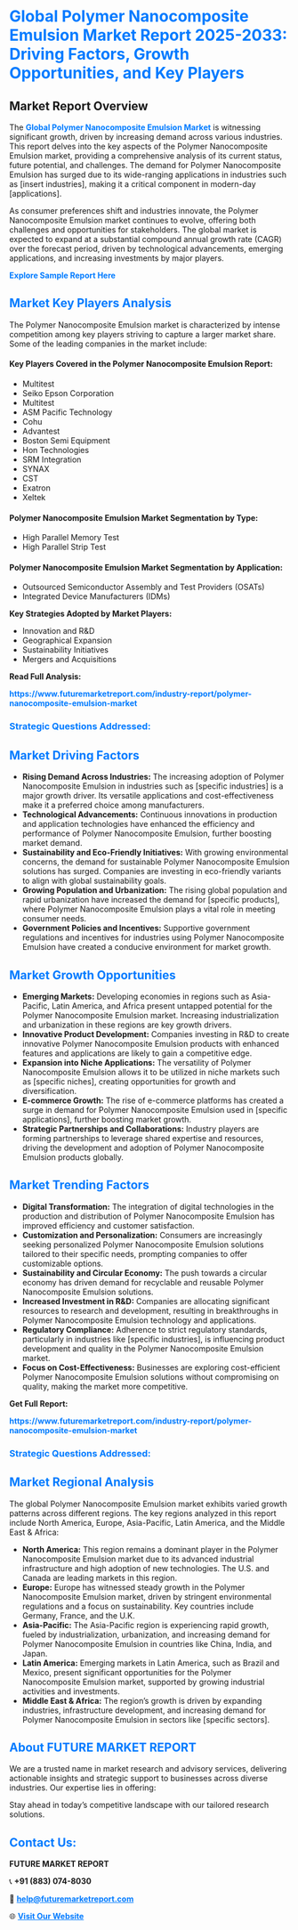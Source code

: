 <h1 style="color: #007BFF;">Global Polymer Nanocomposite Emulsion Market Report 2025-2033: Driving Factors, Growth Opportunities, and Key Players</h1>

<section id="overview">
<h2>Market Report Overview</h2>
<p>The <a href="https://www.futuremarketreport.com/industry-report/polymer-nanocomposite-emulsion-market" style="color: #007BFF; text-decoration: none;"><strong>Global Polymer Nanocomposite Emulsion Market</strong></a> is witnessing significant growth, driven by increasing demand across various industries. This report delves into the key aspects of the Polymer Nanocomposite Emulsion market, providing a comprehensive analysis of its current status, future potential, and challenges. The demand for Polymer Nanocomposite Emulsion has surged due to its wide-ranging applications in industries such as [insert industries], making it a critical component in modern-day [applications].</p>
<p>As consumer preferences shift and industries innovate, the Polymer Nanocomposite Emulsion market continues to evolve, offering both challenges and opportunities for stakeholders. The global market is expected to expand at a substantial compound annual growth rate (CAGR) over the forecast period, driven by technological advancements, emerging applications, and increasing investments by major players.</p>
</section>

<section id="overview">
<p><a href="https://www.futuremarketreport.com/request-sample/reportId=35268" style="color: #007BFF; text-decoration: none;"><strong>Explore Sample Report Here</strong></a></p>
</section>

<section id="key-players">
<h2 style="color: #007BFF;">Market Key Players Analysis</h2>
<p>The Polymer Nanocomposite Emulsion market is characterized by intense competition among key players striving to capture a larger market share. Some of the leading companies in the market include:</p>
<h4>Key Players Covered in the Polymer Nanocomposite Emulsion Report:</h4>
<ul><li>Multitest</li><li>Seiko Epson Corporation</li><li>Multitest</li><li>ASM Pacific Technology</li><li>Cohu</li><li>Advantest</li><li>Boston Semi Equipment</li><li>Hon Technologies</li><li>SRM Integration</li><li>SYNAX</li><li>CST</li><li>Exatron</li><li>Xeltek</li></ul>
<h4>Polymer Nanocomposite Emulsion Market Segmentation by Type:</h4>
<ul><li>High Parallel Memory Test</li><li>High Parallel Strip Test</li></ul>

<h4>Polymer Nanocomposite Emulsion Market Segmentation by Application:</h4>
<ul><li>Outsourced Semiconductor Assembly and Test Providers (OSATs)</li><li>Integrated Device Manufacturers (IDMs)</li></ul>
<p><strong>Key Strategies Adopted by Market Players:</strong></p>
<ul>
<li>Innovation and R&D</li>
<li>Geographical Expansion</li>
<li>Sustainability Initiatives</li>
<li>Mergers and Acquisitions</li>
</ul>
</section>

<section>
<p><strong>Read Full Analysis: </strong></p><a href="https://www.futuremarketreport.com/industry-report/polymer-nanocomposite-emulsion-market" style="color: #007BFF; text-decoration: none;"><strong>https://www.futuremarketreport.com/industry-report/polymer-nanocomposite-emulsion-market</strong></a>
<h3 style="color: #007BFF;">Strategic Questions Addressed:</h3>
</section>

<section id="driving-factors">
<h2 style="color: #007BFF;">Market Driving Factors</h2>
<ul>
<li><strong>Rising Demand Across Industries:</strong> The increasing adoption of Polymer Nanocomposite Emulsion in industries such as [specific industries] is a major growth driver. Its versatile applications and cost-effectiveness make it a preferred choice among manufacturers.</li>
<li><strong>Technological Advancements:</strong> Continuous innovations in production and application technologies have enhanced the efficiency and performance of Polymer Nanocomposite Emulsion, further boosting market demand.</li>
<li><strong>Sustainability and Eco-Friendly Initiatives:</strong> With growing environmental concerns, the demand for sustainable Polymer Nanocomposite Emulsion solutions has surged. Companies are investing in eco-friendly variants to align with global sustainability goals.</li>
<li><strong>Growing Population and Urbanization:</strong> The rising global population and rapid urbanization have increased the demand for [specific products], where Polymer Nanocomposite Emulsion plays a vital role in meeting consumer needs.</li>
<li><strong>Government Policies and Incentives:</strong> Supportive government regulations and incentives for industries using Polymer Nanocomposite Emulsion have created a conducive environment for market growth.</li>
</ul>
</section>

<section id="growth-opportunities">
<h2 style="color: #007BFF;">Market Growth Opportunities</h2>
<ul>
<li><strong>Emerging Markets:</strong> Developing economies in regions such as Asia-Pacific, Latin America, and Africa present untapped potential for the Polymer Nanocomposite Emulsion market. Increasing industrialization and urbanization in these regions are key growth drivers.</li>
<li><strong>Innovative Product Development:</strong> Companies investing in R&D to create innovative Polymer Nanocomposite Emulsion products with enhanced features and applications are likely to gain a competitive edge.</li>
<li><strong>Expansion into Niche Applications:</strong> The versatility of Polymer Nanocomposite Emulsion allows it to be utilized in niche markets such as [specific niches], creating opportunities for growth and diversification.</li>
<li><strong>E-commerce Growth:</strong> The rise of e-commerce platforms has created a surge in demand for Polymer Nanocomposite Emulsion used in [specific applications], further boosting market growth.</li>
<li><strong>Strategic Partnerships and Collaborations:</strong> Industry players are forming partnerships to leverage shared expertise and resources, driving the development and adoption of Polymer Nanocomposite Emulsion products globally.</li>
</ul>
</section>

<section id="trending-factors">
<h2 style="color: #007BFF;">Market Trending Factors</h2>
<ul>
<li><strong>Digital Transformation:</strong> The integration of digital technologies in the production and distribution of Polymer Nanocomposite Emulsion has improved efficiency and customer satisfaction.</li>
<li><strong>Customization and Personalization:</strong> Consumers are increasingly seeking personalized Polymer Nanocomposite Emulsion solutions tailored to their specific needs, prompting companies to offer customizable options.</li>
<li><strong>Sustainability and Circular Economy:</strong> The push towards a circular economy has driven demand for recyclable and reusable Polymer Nanocomposite Emulsion solutions.</li>
<li><strong>Increased Investment in R&D:</strong> Companies are allocating significant resources to research and development, resulting in breakthroughs in Polymer Nanocomposite Emulsion technology and applications.</li>
<li><strong>Regulatory Compliance:</strong> Adherence to strict regulatory standards, particularly in industries like [specific industries], is influencing product development and quality in the Polymer Nanocomposite Emulsion market.</li>
<li><strong>Focus on Cost-Effectiveness:</strong> Businesses are exploring cost-efficient Polymer Nanocomposite Emulsion solutions without compromising on quality, making the market more competitive.</li>
</ul>
</section>

<section>
<p><strong>Get Full Report: </strong></p><a href="https://www.futuremarketreport.com/industry-report/polymer-nanocomposite-emulsion-market" style="color: #007BFF; text-decoration: none;"><strong>https://www.futuremarketreport.com/industry-report/polymer-nanocomposite-emulsion-market</strong></a>
<h3 style="color: #007BFF;">Strategic Questions Addressed:</h3>
</section>


<section id="regional-analysis">
<h2 style="color: #007BFF;">Market Regional Analysis</h2>
<p>The global Polymer Nanocomposite Emulsion market exhibits varied growth patterns across different regions. The key regions analyzed in this report include North America, Europe, Asia-Pacific, Latin America, and the Middle East & Africa:</p>
<ul>
<li><strong>North America:</strong> This region remains a dominant player in the Polymer Nanocomposite Emulsion market due to its advanced industrial infrastructure and high adoption of new technologies. The U.S. and Canada are leading markets in this region.</li>
<li><strong>Europe:</strong> Europe has witnessed steady growth in the Polymer Nanocomposite Emulsion market, driven by stringent environmental regulations and a focus on sustainability. Key countries include Germany, France, and the U.K.</li>
<li><strong>Asia-Pacific:</strong> The Asia-Pacific region is experiencing rapid growth, fueled by industrialization, urbanization, and increasing demand for Polymer Nanocomposite Emulsion in countries like China, India, and Japan.</li>
<li><strong>Latin America:</strong> Emerging markets in Latin America, such as Brazil and Mexico, present significant opportunities for the Polymer Nanocomposite Emulsion market, supported by growing industrial activities and investments.</li>
<li><strong>Middle East & Africa:</strong> The region’s growth is driven by expanding industries, infrastructure development, and increasing demand for Polymer Nanocomposite Emulsion in sectors like [specific sectors].</li>
</ul>
</section>

<footer>
<h2 style="color: #007BFF;">About FUTURE MARKET REPORT</h2>
<p>We are a trusted name in market research and advisory services, delivering actionable insights and strategic support to businesses across diverse industries. Our expertise lies in offering:</p>

<p>Stay ahead in today’s competitive landscape with our tailored research solutions.</p>

<h2 style="color: #007BFF;">Contact Us:</h2>
<p><strong>FUTURE MARKET REPORT</strong></p>
<p>📞 <strong>+91 (883) 074-8030</strong></p>
<p>📧 <strong><a href="mailto:help@futuremarketreport.com" style="color: #007BFF;">help@futuremarketreport.com</a></strong></p>
<p>🌐 <strong><a href="https://www.futuremarketreport.com/" style="color: #007BFF;">Visit Our Website</a></strong></p>
</footer>